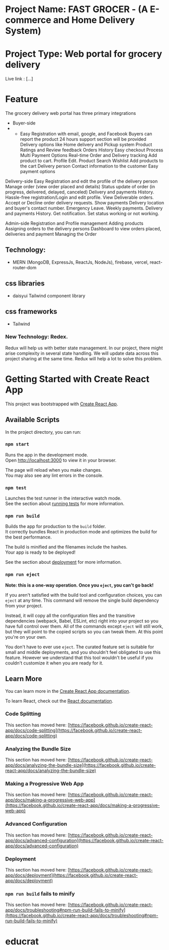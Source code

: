 # Project Name: FAST GROCER - (A E-commerce and Home Delivery System)
# Project Type: Web portal for grocery delivery

Live link : [...]


# Feature
The grocery delivery web portal has three primary integrations
- Buyer-side
- -  Easy Registration with email, google, and Facebook
Buyers can report the product
24 hours support section will be provided
Delivery options like Home delivery and Pickup system
Product Ratings and Review feedback
Orders History
Easy checkout Process
Multi Payment Options
Real-time Order and Delivery tracking
Add product to cart.
Profile Edit.
Product Search 
Wishlist
Add products to the cart
Delivery person Contact information to the customer
Easy payment options

Delivery-side
Easy Registration and edit the profile of the delivery person
Manage order (view order placed and details)
Status update of order (in progress, delivered, delayed, canceled)
Delivery and payments History.
Hassle-free registration/Login and edit profile.
View Deliverable orders.
Accept or Decline order delivery requests.
Show payments Delivery location and buyer's contact number.
Emergency Leave.
Weekly payments.
Delivery and payments History.
Get notification.
Set status working or not working.
 



Admin-side
Registration and Profile management
Adding products
Assigning orders to the delivery persons
Dashboard to view orders placed, deliveries and payment
Managing the Order



## Technology: 
- MERN (MongoDB, ExpressJs, ReactJs, NodeJs), firebase, vercel, react-router-dom

## css libraries
- daisyui Tailwind component library

## css frameworks
- Tailwind


### New Technology: Redex. 
Redux will help us with better state management. In our project, there might arise complexity in several state handling. We will update data across this project sharing at the same time. Redux will help a lot to solve this problem.




# Getting Started with Create React App

This project was bootstrapped with [Create React App](https://github.com/facebook/create-react-app).

## Available Scripts

In the project directory, you can run:

### `npm start`

Runs the app in the development mode.\
Open [http://localhost:3000](http://localhost:3000) to view it in your browser.

The page will reload when you make changes.\
You may also see any lint errors in the console.

### `npm test`

Launches the test runner in the interactive watch mode.\
See the section about [running tests](https://facebook.github.io/create-react-app/docs/running-tests) for more information.

### `npm run build`

Builds the app for production to the `build` folder.\
It correctly bundles React in production mode and optimizes the build for the best performance.

The build is minified and the filenames include the hashes.\
Your app is ready to be deployed!

See the section about [deployment](https://facebook.github.io/create-react-app/docs/deployment) for more information.

### `npm run eject`

**Note: this is a one-way operation. Once you `eject`, you can't go back!**

If you aren't satisfied with the build tool and configuration choices, you can `eject` at any time. This command will remove the single build dependency from your project.

Instead, it will copy all the configuration files and the transitive dependencies (webpack, Babel, ESLint, etc) right into your project so you have full control over them. All of the commands except `eject` will still work, but they will point to the copied scripts so you can tweak them. At this point you're on your own.

You don't have to ever use `eject`. The curated feature set is suitable for small and middle deployments, and you shouldn't feel obligated to use this feature. However we understand that this tool wouldn't be useful if you couldn't customize it when you are ready for it.

## Learn More

You can learn more in the [Create React App documentation](https://facebook.github.io/create-react-app/docs/getting-started).

To learn React, check out the [React documentation](https://reactjs.org/).

### Code Splitting

This section has moved here: [https://facebook.github.io/create-react-app/docs/code-splitting](https://facebook.github.io/create-react-app/docs/code-splitting)

### Analyzing the Bundle Size

This section has moved here: [https://facebook.github.io/create-react-app/docs/analyzing-the-bundle-size](https://facebook.github.io/create-react-app/docs/analyzing-the-bundle-size)

### Making a Progressive Web App

This section has moved here: [https://facebook.github.io/create-react-app/docs/making-a-progressive-web-app](https://facebook.github.io/create-react-app/docs/making-a-progressive-web-app)

### Advanced Configuration

This section has moved here: [https://facebook.github.io/create-react-app/docs/advanced-configuration](https://facebook.github.io/create-react-app/docs/advanced-configuration)

### Deployment

This section has moved here: [https://facebook.github.io/create-react-app/docs/deployment](https://facebook.github.io/create-react-app/docs/deployment)

### `npm run build` fails to minify

This section has moved here: [https://facebook.github.io/create-react-app/docs/troubleshooting#npm-run-build-fails-to-minify](https://facebook.github.io/create-react-app/docs/troubleshooting#npm-run-build-fails-to-minify)
# educrat
